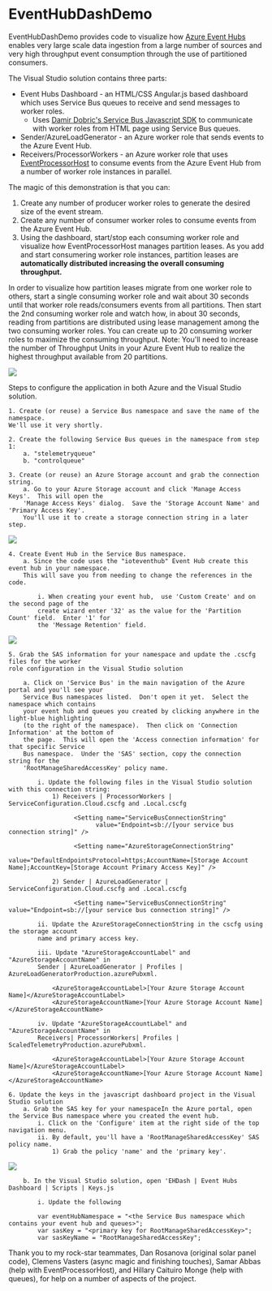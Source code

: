 EventHubDashDemo
================

EventHubDashDemo provides code to visualize how [Azure Event Hubs](http://azure.microsoft.com/en-us/services/event-hubs/) enables very 
large scale data ingestion from a large number of sources and very high throughput event consumption 
through the use of partitioned consumers.

The Visual Studio solution contains three parts:

- Event Hubs Dashboard - an HTML/CSS Angular.js based dashboard which uses Service Bus queues to receive and send messages to worker roles.  
	- Uses [Damir Dobric's Service Bus Javascript SDK](https://github.com/ddobric/ServiceBusJavaScriptSdk/wiki/What-is-Azure-Service-Bus-JavaScript-SDK%3F) to communicate with worker roles from HTML 
	page using Service Bus queues.
- Sender/AzureLoadGenerator - an Azure worker role that sends events to the Azure Event Hub.
- Receivers/ProcessorWorkers - an Azure worker role that uses [EventProcessorHost](http://msdn.microsoft.com/en-us/library/azure/microsoft.servicebus.messaging.eventprocessorhost.aspx)
to consume events from the Azure Event Hub from a number of worker role instances in parallel.

The magic of this demonstration is that you can:

1. Create any number of producer worker roles to generate the desired size of the event stream.
2. Create any number of consumer worker roles to consume events from the Azure Event Hub.
3. Using the dashboard, start/stop each consuming worker role and visualize how EventProcessorHost manages 
partition leases.  As you add and start consumering worker role instances, partition leases are **automatically 
distributed increasing the overall consuming throughput.**

In order to visualize how partition leases migrate from one worker role to others, start a single consuming 
worker role and wait about 30 seconds until that worker role reads/consumers events from all partitions.  Then start the 2nd
consuming worker role and watch how, in about 30 seconds, reading from partitions are distributed using lease management among 
the two consuming worker roles.  You can create up to 20 consuming worker roles to maximize the consuming throughput.
Note: You'll need to increase the number of Throughput Units in your Azure Event Hub to realize the highest 
throughput available from 20 partitions.

![](EHDash/img/screenshot.png)

Steps to configure the application in both Azure and the Visual Studio solution.

	1. Create (or reuse) a Service Bus namespace and save the name of the namespace.  
	We'll use it very shortly.

	2. Create the following Service Bus queues in the namespace from step 1:
		a. "stelemetryqueue"
		b. "controlqueue"

	3. Create (or reuse) an Azure Storage account and grab the connection string.
		a. Go to your Azure Storage account and click 'Manage Access Keys'.  This will open the 
		'Manage Access Keys' dialog.  Save the 'Storage Account Name' and 'Primary Access Key'.  
		You'll use it to create a storage connection string in a later step.

![](EHDash/img/Storagekeys.png)
		
	4. Create Event Hub in the Service Bus namespace.
		a. Since the code uses the "ioteventhub" Event Hub create this event hub in your namespace.  
		This will save you from needing to change the references in the code.

			i. When creating your event hub,  use 'Custom Create' and on the second page of the 
			create wizard enter '32' as the value for the 'Partition Count' field.  Enter '1' for 
			the 'Message Retention' field.  

![](EHDash/img/configeventhub.png)
			

	5. Grab the SAS information for your namespace and update the .cscfg files for the worker 
	role configuration in the Visual Studio solution
		
		a. Click on 'Service Bus' in the main navigation of the Azure portal and you'll see your 
		Service Bus namespaces listed.  Don't open it yet.  Select the namespace which contains 
		your event hub and queues you created by clicking anywhere in the light-blue highlighting 
		(to the right of the namespace).  Then click on 'Connection Information' at the bottom of 
		the page.  This will open the 'Access connection information' for that specific Service 
		Bus namespace.  Under the 'SAS' section, copy the connection string for the 
		'RootManageSharedAccessKey' policy name.

			i. Update the following files in the Visual Studio solution with this connection string:
				1) Receivers | ProcessorWorkers | ServiceConfiguration.Cloud.cscfg and .Local.cscfg
				
				      <Setting name="ServiceBusConnectionString" 
							value="Endpoint=sb://[your service bus connection string]" />

				      <Setting name="AzureStorageConnectionString" 
							value="DefaultEndpointsProtocol=https;AccountName=[Storage Account Name];AccountKey=[Storage Account Primary Access Key]" />
				
				2) Sender | AzureLoadGenerator | ServiceConfiguration.Cloud.cscfg and .Local.cscfg
				
				      <Setting name="ServiceBusConnectionString" value="Endpoint=sb://[your service bus connection string]" />
				
			ii. Update the AzureStorageConnectionString in the cscfg using the storage account 
			name and primary access key.

			iii. Update "AzureStorageAccountLabel" and "AzureStorageAccountName" in 
			Sender | AzureLoadGenerator | Profiles | AzureLoadGeneratorProduction.azurePubxml.

			    <AzureStorageAccountLabel>[Your Azure Storage Account Name]</AzureStorageAccountLabel>
				<AzureStorageAccountName>[Your Azure Storage Account Name]</AzureStorageAccountName>

			iv. Update "AzureStorageAccountLabel" and "AzureStorageAccountName" in 
			Receivers| ProcessorWorkers| Profiles | ScaledTelemetryProduction.azurePubxml.

			    <AzureStorageAccountLabel>[Your Azure Storage Account Name]</AzureStorageAccountLabel>
				<AzureStorageAccountName>[Your Azure Storage Account Name]</AzureStorageAccountName>
			
	6. Update the keys in the javascript dashboard project in the Visual Studio solution
		a. Grab the SAS key for your namespaceIn the Azure portal, open the Service Bus namespace where you created the event hub.
			i. Click on the 'Configure' item at the right side of the top navigation menu.
			ii. By default, you'll have a 'RootManageSharedAccessKey' SAS policy name.
				1) Grab the policy 'name' and the 'primary key'.

![](EHDash/img/sharedaccesspolicies.png)
		
		b. In the Visual Studio solution, open 'EHDash | Event Hubs Dashboard | Scripts | Keys.js

			i. Update the following 

			var eventHubNamespace = "<the Service Bus namespace which contains your event hub and queues>";
			var sasKey = "<primary key for RootManageSharedAccessKey>";
			var sasKeyName = "RootManageSharedAccessKey";

Thank you to my rock-star teammates, Dan Rosanova (original solar panel code), Clemens Vasters (async magic and finishing touches), 
Samar Abbas (help with EventProcessorHost), and Hillary Caituiro Monge (help with queues), for help on a number of aspects of the project.

